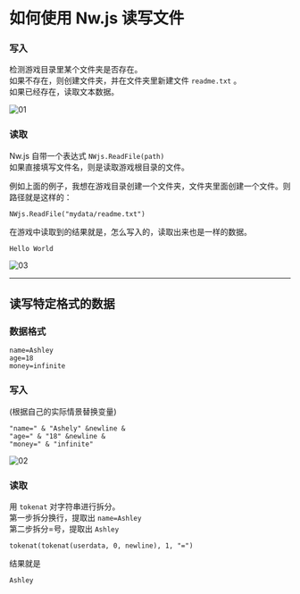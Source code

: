 # 如何使用 Nw.js 读写文件


### 写入

检测游戏目录里某个文件夹是否存在。  
如果不存在，则创建文件夹，并在文件夹里新建文件 `readme.txt` 。    
如果已经存在，读取文本数据。  

![01](https://user-images.githubusercontent.com/45864744/147338391-3b9d02c1-c1bf-473e-b065-cf3be1f65540.png)


### 读取

Nw.js 自带一个表达式 ` NWjs.ReadFile(path) `  
如果直接填写文件名，则是读取游戏根目录的文件。

例如上面的例子，我想在游戏目录创建一个文件夹，文件夹里面创建一个文件。则路径就是这样的：

```
NWjs.ReadFile("mydata/readme.txt")
```

在游戏中读取到的结果就是，怎么写入的，读取出来也是一样的数据。  

```
Hello World
```

![03](https://user-images.githubusercontent.com/45864744/147339645-31d8428b-a814-4ae0-a84e-c0d55abeaaea.png)



---


## 读写特定格式的数据


### 数据格式

```
name=Ashley
age=18
money=infinite
```

### 写入

(根据自己的实际情景替换变量)

```
"name=" & "Ashely" &newline &
"age=" & "18" &newline &
"money=" & "infinite"
```

![02](https://user-images.githubusercontent.com/45864744/147338728-35a32221-cd90-4b80-9df8-0fc379751692.png)


### 读取

用 `tokenat` 对字符串进行拆分。  
第一步拆分换行，提取出 `name=Ashley`  
第二步拆分=号，提取出 `Ashley`  

```
tokenat(tokenat(userdata, 0, newline), 1, "=")
```

结果就是

```
Ashley
```


